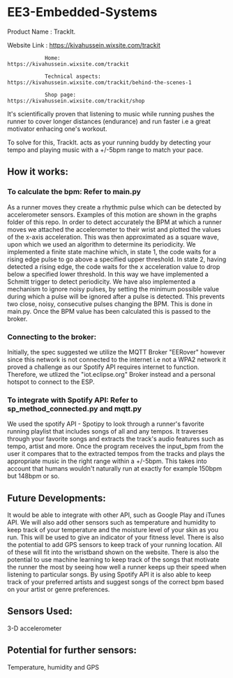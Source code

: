 # EE3-Embedded-Systems
Product Name : TrackIt.

Website Link :  https://kivahussein.wixsite.com/trackit

                Home:                  https://kivahussein.wixsite.com/trackit

                Technical aspects:     https://kivahussein.wixsite.com/trackit/behind-the-scenes-1
                
                Shop page:             https://kivahussein.wixsite.com/trackit/shop

It's scientifically proven that listening to music while running pushes the runner to cover longer distances (endurance) and run faster i.e a great motivator enhacing one's workout.

To solve for this, TrackIt. acts as your running buddy by detecting your tempo and playing music with a +/-5bpm range to match your pace.

## How it works:
### To calculate the bpm: Refer to main.py
As a runner moves they create a rhythmic pulse which can be detected by accelerometer sensors. Examples of this motion are shown in the 
graphs folder of this repo. In order to detect accurately the BPM at which a runner moves we attached the accelerometer to their wrist
and plotted the values of the x-axis acceleration. This was then approximated as a square wave, upon which we used an algorithm to 
determine its periodicity. We implemented a finite state machine which, in state 1, the code waits for a rising edge pulse to go above a specified upper threshold. In state 2, having detected a rising edge, the code waits for the x acceleration value to drop below a specified lower threshold. In this way we have implemented a Schmitt trigger to detect periodicity. We have also implemented a mechanism to ignore noisy pulses, by setting the minimum possible value during which a pulse will be ignored after a pulse is detected. This prevents two close, noisy, consecutive pulses changing the BPM. This is done in main.py.
Once the BPM value has been calculated this is passed to the broker. 

### Connecting to the broker:
Initially, the spec suggested we utilize the MQTT Broker "EERover" however since this network is not connected to the internet i.e not a WPA2 network it proved a challenge as our Spotify API requires internet to function. Therefore, we utlized the "iot.eclipse.org" Broker instead and a personal hotspot to connect to the ESP.


### To integrate with Spotify API: Refer to sp_method_connected.py and mqtt.py
We used the spotify API - Spotipy to look through a runner's favorite running playlist that includes songs of all and any tempos. It traverses through your favorite songs and extracts the track's audio features such as tempo, artist and more.
Once the program receives the input_bpm from the user it compares that to the extracted tempos from the tracks and plays the appropriate music in the right range within a +/-5bpm. This takes into account that humans wouldn't naturally run at exactly for example 150bpm but 148bpm or so.

## Future Developments:
It would be able to integrate with other API, such as Google Play and iTunes API. We will also add other sensors such as temperature and humidity to keep track of your temperature and the moisture level of your skin as you run. This will be used to give an indicator of your fitness level. There is also the potential to add GPS sensors to keep track of your running location. All of these will fit into the wristband shown on the website. There is also the potential to use machine learning to keep track of the songs that motivate the runner the most by seeing how well a runner keeps up their speed when listening to particular songs. By using Spotify API it is also able to keep track of your preferred artists and suggest songs of the correct bpm based on your artist or genre preferences.  

## Sensors Used: 
3-D accelerometer
## Potential for further sensors: 
Temperature, humidity and GPS
